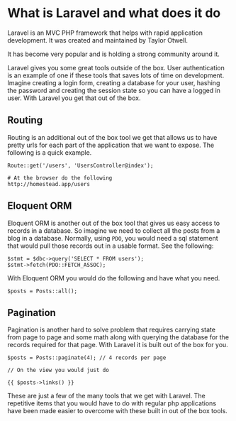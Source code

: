 # What is Laravel and what does it do

Laravel is an MVC PHP framework that helps with rapid application development. It was created and maintained by Taylor Otwell.

It has become very popular and is holding a strong community around it.

Laravel gives you some great tools outside of the box. User authentication is an example of one if these tools that saves lots of time on development. Imagine creating a login form, creating a database for your user, hashing the password and creating the session state so you can have a logged in user. With Laravel you get that out of the box.

## Routing

Routing is an additional out of the box tool we get that allows us to have pretty urls for each part of the application that we want to expose. The following is a quick example.

```
Route::get('/users', 'UsersController@index');

# At the browser do the following
http://homestead.app/users
```

## Eloquent ORM

Eloquent ORM is another out of the box tool that gives us easy access to records in a database. So imagine we need to collect all the posts from a blog in a database. Normally, using ```PDO```, you would need a sql statement that would pull those records out in a usable format. See the following:

```
$stmt = $dbc->query('SELECT * FROM users');
$stmt->fetch(PDO::FETCH_ASSOC);
```

With Eloquent ORM you would do the following and have what you need.

```
$posts = Posts::all();
```

## Pagination

Pagination is another hard to solve problem that requires carrying state from page to page and some math along with querying the database for the records required for that page. With Laravel it is built out of the box for you.

```
$posts = Posts::paginate(4); // 4 records per page

// On the view you would just do

{{ $posts->links() }}
```

These are just a few of the many tools that we get with Laravel. The repetitive items that you would have to do with regular php applications have been made easier to overcome with these built in out of the box tools.